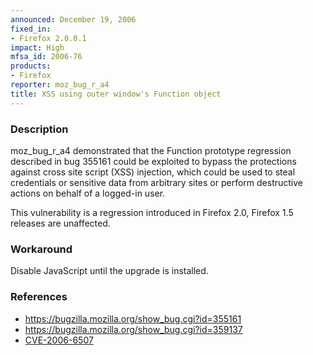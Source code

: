 ```yaml
---
announced: December 19, 2006
fixed_in:
- Firefox 2.0.0.1
impact: High
mfsa_id: 2006-76
products:
- Firefox
reporter: moz_bug_r_a4
title: XSS using outer window's Function object
---
```


<h3>Description</h3>

<p>moz_bug_r_a4 demonstrated that the Function prototype regression
described in bug 355161 could be exploited to bypass the protections
against cross site script (XSS) injection, which could be used to 
steal credentials or sensitive data from arbitrary sites or
perform destructive actions on behalf of a logged-in user.</p>

<p>This vulnerability is a regression introduced in Firefox 2.0,
Firefox 1.5 releases are unaffected.</p>

<h3>Workaround</h3>

<p>Disable JavaScript until the upgrade is installed.</p>

<h3>References</h3>

<ul>
<li><a href="https://bugzilla.mozilla.org/show_bug.cgi?id=355161">
https://bugzilla.mozilla.org/show_bug.cgi?id=355161</a></li>
<li><a href="https://bugzilla.mozilla.org/show_bug.cgi?id=359137">
https://bugzilla.mozilla.org/show_bug.cgi?id=359137</a></li>
<li><a class="ex-ref" href="http://nvd.nist.gov/nvd.cfm?cvename=CVE-2006-6507">CVE-2006-6507</a></li>
</ul>



